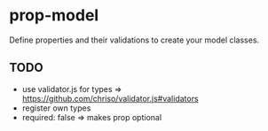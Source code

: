 # prop-model

Define properties and their validations to create your model classes.

## TODO

- use validator.js for types => https://github.com/chriso/validator.js#validators
- register own types
- required: false => makes prop optional
